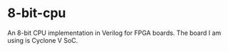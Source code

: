 # 8-bit-cpu
An 8-bit CPU implementation in Verilog for FPGA boards. The board I am using is Cyclone V SoC.
